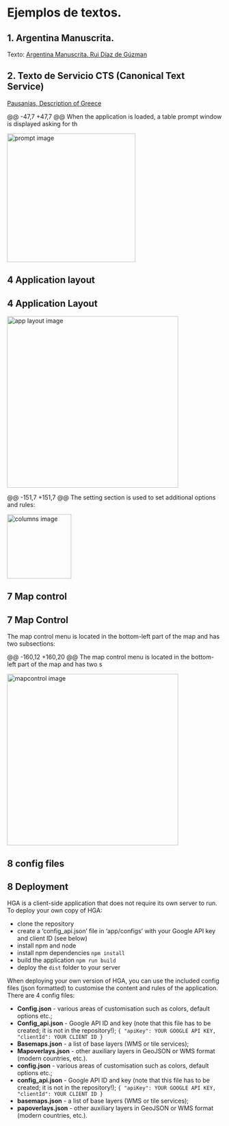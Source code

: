 # Ejemplos de textos.

 ## 1. Argentina Manuscrita.

Texto: [Argentina Manuscrita. Rui Díaz de Gúzman](http://www.cervantesvirtual.com/obra-visor/historia-argentina-del-descubrimiento-poblacion-y-conquista-de-las-provincias-del-rio-de-la-plata--0/html/ff57d7e8-82b1-11df-acc7-002185ce6064_12.html "Argentina Manuscrita. Rui Díaz de Gúzman")

## 2. Texto de Servicio CTS (Canonical Text Service) 
[Pausanias, Description of Greece](https://scaife.perseus.org/reader/urn:cts:greekLit:tlg0525.tlg001.perseus-eng2:1.1.1-1.1.5/ "Pausanias, Description of Greece")


@@ -47,7 +47,7 @@ When the application is loaded, a table prompt window is displayed asking for th

<img src="./../imgs/welcome.png" alt="prompt image" height="300" />

## 4 Application layout
## 4 Application Layout

<img src="./../imgs/layout.png" alt="app layout image" height="400" />

@@ -151,7 +151,7 @@ The setting section is used to set additional options and rules:

<img src="./../imgs/columns.png" alt="columns image" height="150" />

## 7 Map control
## 7 Map Control

The map control menu is located in the bottom-left part of the map and has two subsections:

@@ -160,12 +160,20 @@ The map control menu is located in the bottom-left part of the map and has two s

<img src="./../imgs/mapcontrol.png" alt="mapcontrol image" height="400" />

## 8 config files
## 8 Deployment
HGA is a client-side application that does not require its own server to run. To deploy your own copy of HGA:
 - clone the repository
 - create a ‘config_api.json’ file in ‘app/configs’ with your Google API key and client ID (see below)
 - install npm and node
 - install npm dependencies `npm install`
 - build the application `npm run build`
 - deploy the `dist` folder to your server

When deploying your own version of HGA, you can use the included config files (json formatted) to customise the content and rules of the application. There are 4 config files:

- **Config.json** - various areas of customisation such as colors, default options etc.;
- **Config_api.json** - Google API ID and key (note that this file has to be created; it is not in the repository!);
  `{ "apiKey": YOUR GOOGLE API KEY, "clientId": YOUR CLIENT ID }`
- **Basemaps.json** - a list of base layers (WMS or tile services);
- **Mapoverlays.json** - other auxiliary layers in GeoJSON or WMS format (modern countries, etc.).
- **config.json** - various areas of customisation such as colors, default options etc.;
- **config_api.json** - Google API ID and key (note that this file has to be created; it is not in the repository!);
 `{ "apiKey": YOUR GOOGLE API KEY, "clientId": YOUR CLIENT ID }`
- **basemaps.json** - a list of base layers (WMS or tile services);
- **papoverlays.json** - other auxiliary layers in GeoJSON or WMS format (modern countries, etc.).
